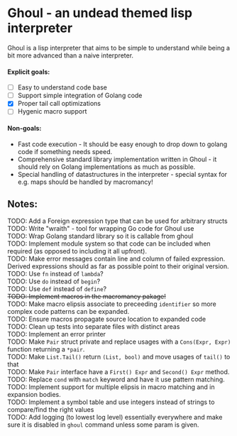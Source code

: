 # Ghoul - an undead themed lisp interpreter
Ghoul is a lisp interpreter that aims to be simple to understand while being a bit more advanced than a naive interpreter. 

#### Explicit goals:
- [ ] Easy to understand code base
- [ ] Support simple integration of Golang code
- [x] Proper tail call optimizations
- [ ] Hygenic macro support  

#### Non-goals:
- Fast code execution - It should be easy enough to drop down to golang code if something needs speed.
- Comprehensive standard library implementation written in Ghoul - it should rely on Golang implementations as much as possible.
- Special handling of datastructures in the interpreter - special syntax for e.g. maps should be handled by macromancy! 


## Notes:
TODO: Add a Foreign expression type that can be used for arbitrary structs  
TODO: Write "wraith" - tool for wrapping Go code for Ghoul use  
TODO: Wrap Golang standard library so it is callable from ghoul  
TODO: Implement module system so that code can be included when required (as opposed to including it all upfront).  
TODO: Make error messages contain line and column of failed expression. Derived expressions should as far as possible point to their original version.  
TODO: Use `fn` instead of `lambda`?  
TODO: Use `do` instead of `begin`?  
TODO: Use `def` instead of `define`?  
~~TODO: Implement macros in the macromancy pakage!~~  
TODO: Make macro elipsis associate to preceeding `identifier` so more complex code patterns can be expanded.   
TODO: Ensure macros propagate source location to expanded code  
TODO: Clean up tests into separate files with distinct areas  
TODO: Implement an error printer  
TODO: Make `Pair` struct private and replace usages with a `Cons(Expr, Expr)` function returning a `*pair`.  
TODO: Make `List.Tail()` return `(List, bool)` and move usages of `tail()` to that  
TODO: Make `Pair` interface have a `First() Expr` and `Second() Expr` method.  
TODO: Replace `cond` with `match` keyword and have it use pattern matching.  
TODO: Implement support for multiple elipsis in macro matching and in expansion bodies.  
TODO: Implement a symbol table and use integers instead of strings to compare/find the right values  
TODO: Add logging (to lowest log level) essentially everywhere and make sure it is disabled in `ghoul` command unless some param is given.  


